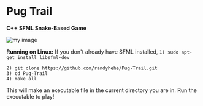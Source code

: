 # Pug Trail
**C++ SFML Snake-Based Game**

![my image](http://i.imgur.com/CnydtNo.png)

**Running on Linux:**
If you don't already have SFML installed,
`1) sudo apt-get install libsfml-dev`

```
2) git clone https://github.com/randyhehe/Pug-Trail.git
3) cd Pug-Trail
4) make all
```

This will make an executable file in the current directory you are in. Run the executable to play!


